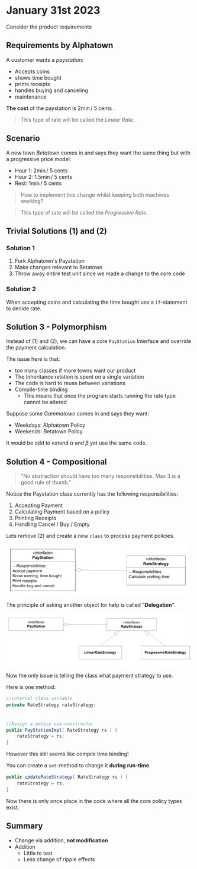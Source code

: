 # January 31st 2023
Consider the product requirements

## Requirements by Alphatown
A customer wants a *paystation*:
+ Accepts coins
+ shows time bought
+ prints receipts
+ handles buying and canceling
+ maintenance

**The cost** of the paystation is $2 \min /\ 5 \text{ cents}$ .

> This type of rate will be called the *Linear Rate*.

## Scenario
A new town *Betatown* comes in and says they want the same thing but with a progressive price model:

+ Hour 1: $2 \min /\ 5 \text{ cents}$
+ Hour 2: $1.5 \min /\ 5 \text{ cents}$
+ Rest: $1 \min /\ 5 \text{ cents}$

> How to implement this change whilst keeping both machines working?

> This type of rate will be called the *Progressive Rate*.

## Trivial Solutions (1) and (2)
### Solution 1
1. Fork Alphatown's Paystation
2. Make changes relevant to Betatown
3. Throw away entire test unit since we made a change to the core code

### Solution 2
When accepting coins and calculating the time bought use a `if`-statement to decide rate.

## Solution 3 - Polymorphism
Instead of (1) and (2), we can have a core `PayStation` Interface and override the payment calculation.

The issue here is that:
+ too many classes if more towns want our product
+ The Inheritance relation is spent on a single variation
+ The code is hard to reuse between variations
+ Compile-time binding
	+ This means that once the program starts running the rate type cannot be altered

Suppose some *Gammatown* comes in and says they want:
+ Weekdays: Alphatown Policy
+ Weekends: Betatown Policy

It would be odd to extend $\alpha$ and $\beta$ yet use the same code. 

## Solution 4 - Compositional

> "No abstraction should have too many responsibilities. Max 3 is a good rule of thumb."

Notice the Paystation class currently has the following responsibilities:
1. Accepting Payment
2. Calculating Payment based on a policy
3. Printing Receipts
4. Handling Cancel / Buy / Empty

Lets remove (2) and create a new `class` to process payment policies. 

![RateStrat_diag](../img/RateStrat_diag.png)

The principle of asking another object for help is called "**Delegation**".

![RateStrat_diag2](../img/RateStrat_diag2.png)

Now the only issue is telling the class what payment strategy to use. 

Here is one method:

```java
//internal class variable
private RateStrategy rateStrategy;


//Assign a policy via constructor
public PayStationImpl( RateStrategy rs ) {  
	rateStrategy = rs;  
}
```

However this still seems like compile time binding!

You can create a `set`-method to change it **during run-time**.

```java
public updateRateStrategy( RateStrategy rs ) {  
	rateStrategy = rs;  
}
```

Now there is only once place in the code where all the core policy types exist. 

## Summary
+ Change via addition, **not modification**
+ Addition
	+ Little to test
	+ Less change of ripple effects

